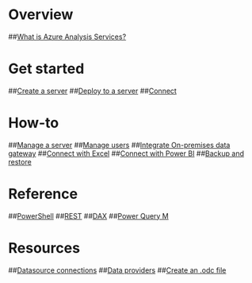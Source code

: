 # Overview
##[What is Azure Analysis Services?](analysis-services-overview.md)

# Get started
##[Create a server](analysis-services-create-server.md)
##[Deploy to a server](analysis-services-deploy.md)
##[Connect](analysis-services-connect.md)

# How-to 
##[Manage a server](analysis-services-manage.md)
##[Manage users](analysis-services-manage-users.md)
##[Integrate On-premises data gateway](analysis-services-gateway.md)
##[Connect with Excel](analysis-services-connect-excel.md)
##[Connect with Power BI](analysis-services-connect-pbi.md)
##[Backup and restore](analysis-services-backup.md)

# Reference
##[PowerShell](analysis-services-powershell.md)
##[REST](https://docs.microsoft.com/rest/api/analysisservices/)
##[DAX](https://msdn.microsoft.com/library/gg413422.aspx)
##[Power Query M](https://msdn.microsoft.com/library/mt211003.aspx)

# Resources
##[Datasource connections](analysis-services-datasource.md)
##[Data providers](analysis-services-data-providers.md)
##[Create an .odc file](analysis-services-odc.md)
